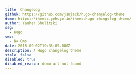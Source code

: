 ```yaml
---
title: Changelog
github: https://github.com/jsnjack/hugo-changelog-theme
demo: https://themes.gohugo.io/theme/hugo-changelog-theme/
author: Yauhen Shulitski
ssg:
  - Hugo
cms:
  - No Cms
date: 2018-09-02T19:35:09.000Z
description: A Hugo changelog theme
stale: false
disabled: true
disabled_reason: demo url not found
---
```

